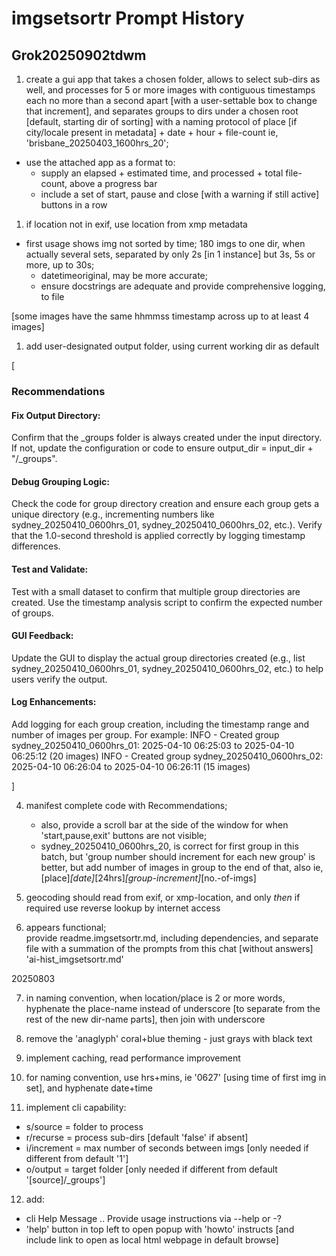 # imgsetsortr Prompt History
## Grok20250902tdwm

1. create a gui app that takes a chosen folder, allows to select sub-dirs as well, and processes for 5 or more images with contiguous timestamps each no more than a second apart [with a user-settable box to change that increment], and separates groups to dirs under a chosen root [default, starting dir of sorting] with a naming protocol of place [if city/locale present in metadata] + date + hour + file-count ie, 'brisbane_20250403_1600hrs_20';

- use the attached app as a format to:
   - supply an elapsed + estimated time, and processed + total file-count, above a progress bar
   - include a set of start, pause and close [with a warning if still active] buttons in a row

1. if location not in exif, use location from xmp metadata

-  first usage shows img not sorted by time; 180 imgs to one dir, when actually several sets, separated by only 2s [in 1 instance] but 3s, 5s or more, up to 30s;
    - datetimeoriginal, may be more accurate;
    - ensure docstrings are adequate and provide comprehensive logging, to file

[some images have the same hhmmss timestamp across up to at least 4 images]

1. add user-designated output folder, using current working dir as default

[
###  Recommendations

#### Fix Output Directory:
Confirm that the _groups folder is always created under the input directory. If not, update the configuration or code to ensure output_dir = input_dir + "/_groups".

#### Debug Grouping Logic:
Check the code for group directory creation and ensure each group gets a unique directory (e.g., incrementing numbers like sydney_20250410_0600hrs_01, sydney_20250410_0600hrs_02, etc.).
Verify that the 1.0-second threshold is applied correctly by logging timestamp differences.

#### Test and Validate:
Test with a small dataset to confirm that multiple group directories are created.
Use the timestamp analysis script to confirm the expected number of groups.

#### GUI Feedback:
Update the GUI to display the actual group directories created (e.g., list sydney_20250410_0600hrs_01, sydney_20250410_0600hrs_02, etc.) to help users verify the output.

#### Log Enhancements:
Add logging for each group creation, including the timestamp range and number of images per group. For example:
INFO - Created group sydney_20250410_0600hrs_01: 2025-04-10 06:25:03 to 2025-04-10 06:25:12 (20 images)
INFO - Created group sydney_20250410_0600hrs_02: 2025-04-10 06:26:04 to 2025-04-10 06:26:11 (15 images)

]

4. manifest complete code with Recommendations;  
   - also, provide a scroll bar at the side of the window for when 'start,pause,exit' buttons are not visible;  
   - sydney_20250410_0600hrs_20, is correct for first group in this batch, but 'group number should increment for each new group' is better, but add number of images in group to the end of that, also ie, [place]_[date]_[24hrs]_[group-increment]_[no.-of-imgs]
  
5. geocoding should read from exif, or xmp-location, and only *then* if required use reverse lookup by internet access  

6. appears functional;  
   provide readme.imgsetsortr.md, including dependencies, and separate file with a summation of the prompts from this chat [without answers] 'ai-hist_imgsetsortr.md'

20250803

7. in naming convention, when location/place is 2 or more words, hyphenate the place-name instead of underscore [to separate from the rest of the new dir-name parts], then join with underscore

8. remove the 'anaglyph' coral+blue theming - just grays with black text

9. implement caching, read performance improvement

10. for naming convention, use hrs+mins, ie '0627' [using time of first img in set], and hyphenate date+time

11. implement cli capability:
- s/source = folder to process
- r/recurse = process sub-dirs [default 'false' if absent]
- i/increment = max number of seconds between imgs [only needed if different from default '1']
- o/output = target folder [only needed if different from default '[source]/_groups']

12. add:
- cli Help Message .. Provide usage instructions via --help or -?
- 'help' button in top left to open popup with 'howto' instructs [and include link to open as local html webpage in default browse]